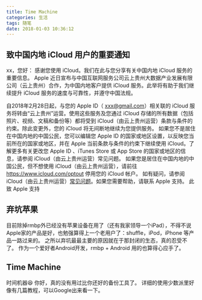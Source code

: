 ```yaml
---
title: Time Machine
categories: 生活
tags: 随笔
date: 2018-01-03 10:36:12
---
```


##   致中国内地 iCloud 用户的重要通知
xx，您好：
感谢您使用 iCloud。我们在此与您分享有关中国内地 iCloud 服务的重要信息。
Apple 近日宣布与中国互联网服务公司云上贵州大数据产业发展有限公司（云上贵州）合作，为中国内地客户提供 iCloud 服务。此举将有助于我们继续提升 iCloud 服务的速度与可靠性，并遵守中国法规。
<!-- more -->
自2018年2月28日起，与您的 Apple ID（ xxx@gmail.com）相关联的 iCloud 服务将转由“云上贵州”运营。使用这些服务及您通过 iCloud 存储的所有数据（包括照片、视频、文稿和备份等）都将受到 iCloud（由云上贵州运营）条款与条件的约束。除此变更外，您的 iCloud 将无间断地继续为您提供服务。
如果您不是居住在中国内地的中国公民，您可以编辑您 Apple ID 的国家或地区设置，以反映您当前所在的国家或地区，并在 Apple 当前条款与条件的约束下继续使用 iCloud。了解更多有关更改您 Apple ID 、iTunes Store 或 App Store 的国家或地区的信息，请参阅 iCloud（由云上贵州运营）常见问题。
如果您是居住在中国内地的中国公民，但不想使用 iCloud（由云上贵州运营），请前往 https://www.icloud.com/optout 停用您的 iCloud 帐户。
如有疑问，请参阅 iCloud（由云上贵州运营）[常见问题](https://support.apple.com/zh-cn/HT208352)。如果您需要帮助，请联系 Apple 支持。
此致
Apple 支持

##   弃坑苹果
目前除掉rmbp外已经没有苹果设备在用了（还有我家领导一个iPad），不得不说Apple家的产品是好，也勉强算得上一个老用户了：shuffle，iPod，iPhone 等产品一路过来的。
之所以弃坑最最主要的原因就在于那封闭的生态，真的忍受不了。
作为一个爱好者Android开发，rmbp + Android 用的也算得心应手了。

##   Time Machine
时间机器😆
你好，真的没有用过比你还好的备份工具了。
详细的使用少数派里好像有几篇教程，可以Google出来看一下。
